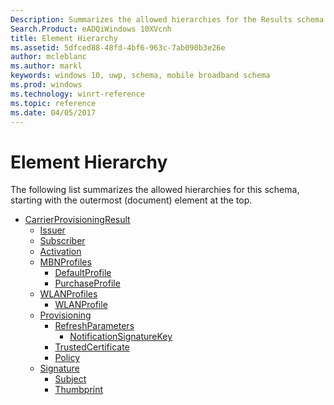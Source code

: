 ```yaml
---
Description: Summarizes the allowed hierarchies for the Results schema.
Search.Product: eADQiWindows 10XVcnh
title: Element Hierarchy
ms.assetid: 5dfced88-48fd-4bf6-963c-7ab090b3e26e
author: mcleblanc
ms.author: markl
keywords: windows 10, uwp, schema, mobile broadband schema
ms.prod: windows
ms.technology: winrt-reference
ms.topic: reference
ms.date: 04/05/2017
---
```


# Element Hierarchy


The following list summarizes the allowed hierarchies for this schema, starting with the outermost (document) element at the top.

-   [CarrierProvisioningResult](element-carrierprovisioningresult.md)
    -   [Issuer](element-issuer.md)
    -   [Subscriber](element-subscriber.md)
    -   [Activation](element-activation.md)
    -   [MBNProfiles](element-mbnprofiles.md)
        -   [DefaultProfile](element-defaultprofile.md)
        -   [PurchaseProfile](element-purchaseprofile.md)
    -   [WLANProfiles](element-wlanprofiles.md)
        -   [WLANProfile](element-wlanprofile.md)
    -   [Provisioning](element-provisioning.md)
        -   [RefreshParameters](element-refreshparameters.md)
            -   [NotificationSignatureKey](element-notificationsignaturekey.md)
        -   [TrustedCertificate](element-trustedcertificate.md)
        -   [Policy](element-policy.md)
    -   [Signature](element-signature.md)
        -   [Subject](element-subject.md)
        -   [Thumbprint](element-thumbprint.md)

 

 



